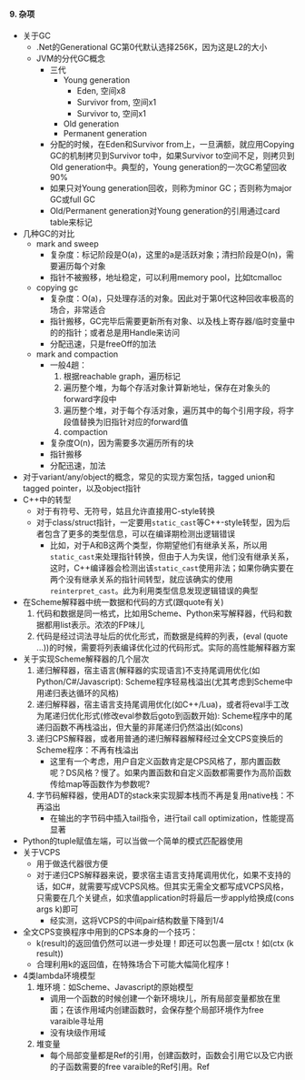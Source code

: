 #### 9. 杂项
+ 关于GC
    + .Net的Generational GC第0代默认选择256K，因为这是L2的大小
    + JVM的分代GC概念
        + 三代
            + Young generation
                + Eden, 空间x8
                + Survivor from, 空间x1
                + Survivor to, 空间x1
            + Old generation
            + Permanent generation
        + 分配的时候，在Eden和Survivor from上，一旦满额，就应用Copying GC的机制拷贝到Survivor to中，如果Survivor to空间不足，则拷贝到Old generation中。典型的，Young generation的一次GC希望回收90%
        + 如果只对Young generation回收，则称为minor GC；否则称为major GC或full GC
        + Old/Permanent generation对Young generation的引用通过card table来标记
+ 几种GC的对比
    + mark and sweep
        + 复杂度：标记阶段是O(a)，这里的a是活跃对象；清扫阶段是O(n)，需要遍历每个对象
        + 指针不被搬移，地址稳定，可以利用memory pool，比如tcmalloc
    + copying gc
        + 复杂度：O(a)，只处理存活的对象。因此对于第0代这种回收率极高的场合，非常适合
        + 指针搬移，GC完毕后需要更新所有对象、以及栈上寄存器/临时变量中的的指针；或者总是用Handle来访问
        + 分配迅速，只是freeOff的加法
    + mark and compaction
        + 一般4趟：
            1. 根据reachable graph，遍历标记
            2. 遍历整个堆，为每个存活对象计算新地址，保存在对象头的forward字段中
            3. 遍历整个堆，对于每个存活对象，遍历其中的每个引用字段，将字段值替换为旧指针对应的forward值
            4. compaction
        + 复杂度O(n)，因为需要多次遍历所有的块
        + 指针搬移
        + 分配迅速，加法
+ 对于variant/any/object的概念，常见的实现方案包括，tagged union和tagged pointer，以及object指针
+ C++中的转型
    + 对于有符号、无符号，姑且允许直接用C-style转换
    + 对于class/struct指针，一定要用`static_cast`等C++-style转型，因为后者包含了更多的类型信息，可以在编译期检测出逻辑错误
        + 比如，对于A和B这两个类型，你期望他们有继承关系，所以用`static_cast`来处理指针转换，但由于人为失误，他们没有继承关系，这时，C++编译器会检测出该`static_cast`使用非法；如果你确实要在两个没有继承关系的指针间转型，就应该确实的使用`reinterpret_cast`。此为利用类型信息发现逻辑错误的典型
+ 在Scheme解释器中统一数据和代码的方式(跟quote有关)
    1. 代码和数据是同一格式，比如用Scheme、Python来写解释器，代码和数据都用list表示。浓浓的FP味儿
    2. 代码是经过词法寻址后的优化形式，而数据是纯粹的列表，(eval (quote ...))的时候，需要将列表编译优化过的代码形式。实际的高性能解释器方案
+ 关于实现Scheme解释器的几个层次
    1. 递归解释器，宿主语言(解释器的实现语言)不支持尾调用优化(如Python/C#/Javascript): Scheme程序轻易栈溢出(尤其考虑到Scheme中用递归表达循环的风格)
    2. 递归解释器，宿主语言支持尾调用优化(如C++/Lua)，或者将eval手工改为尾递归优化形式(修改eval参数后goto到函数开始): Scheme程序中的尾递归函数不再栈溢出，但大量的非尾递归仍然溢出(如cons)
    3. 递归CPS解释器，或者用普通的递归解释器解释经过全文CPS变换后的Scheme程序：不再有栈溢出
        + 这里有一个考虑，用户自定义函数肯定是CPS风格了，那内置函数呢？DS风格？慢了。如果内置函数和自定义函数都需要作为高阶函数传给map等函数作为参数呢?
    4. 字节码解释器，使用ADT的stack来实现脚本栈而不再是复用native栈：不再溢出
        + 在输出的字节码中插入tail指令，进行tail call optimization，性能提高显著
+ Python的tuple赋值左端，可以当做一个简单的模式匹配器使用
+ 关于VCPS
    + 用于做迭代器很方便
    + 对于递归CPS解释器来说，要求宿主语言支持尾调用优化，如果不支持的话，如C#，就需要写成VCPS风格。但其实无需全文都写成VCPS风格，只需要在几个关键点，如求值application时将最后一步apply给换成(cons args k)即可
        + 经实测，这将VCPS的中间pair结构数量下降到1/4
+ 全文CPS变换程序中用到的CPS本身的一个技巧：
    + k(result)的返回值仍然可以进一步处理！即还可以包裹一层ctx！如(ctx (k result))
    + 合理利用k的返回值，在特殊场合下可能大幅简化程序！
+ 4类lambda环境模型
    1. 堆环境：如Scheme、Javascript的原始模型
        + 调用一个函数的时候创建一个新环境块儿，所有局部变量都放在里面；在该作用域内创建函数时，会保存整个局部环境作为free varaible寻址用
        + 没有块级作用域
    2. 堆变量
        + 每个局部变量都是Ref<object>的引用，创建函数时，函数会引用它以及它内嵌的子函数需要的free varaible的Ref<object>引用。Ref<object>通过引入了一个间接层，让局部访问以及free variable访问都能共享的作用到其他作用域，因为只保存了一份数据，所以所有引用总是同步更新
        + 支持块级作用域
        + 相当于lua模型的一个简化
    3. 栈环境+堆环境：如C#的lambda
        + 分析局部变量中会作为free varaible被引用的集合，在进入函数体过后就创建heapEnv对象，对于非free varaible局部变量，总是通过stack[i]来访问，而对于会被内层引用的变量，总是通过heapEnv[i]来访问。创建函数的时候保存heapEnv对象。
        + 该方案比堆环境模型更优化，但同样不支持块级作用域
    4. 栈变量+堆变量：如Lua
        + 局部变量放在栈中；当创建函数时，对于函数及内嵌函数需要引用的free varaible，创建upValue对象，其内包含一个局部变量地址；当退出作用域时，利用close指令，将当前深度的作用域对应的所有的upValue给close掉，即将栈指针指向堆中
        + 支持块级作用域
+ 对于不支持块级作用域闭包的语言，如Scheme、C#
    + Scheme中的循环是递归风格，总是创建新环境，块级作用域的问题不明显
    + 对于C#、Go、Javascript，总是可以通过`(function() {})()`来模拟块级作用域。尤其是在动态语言/类型推导完备的静态语言中特别好用
+ 在一个经过CPS全文变换的程序中，有两类函数
    1. 原始代码中的函数，现在全为CPS风格，即总有一个k参数
    2. 变换引入的k函数。原始码中透明、无法访问
+ 递归的数据结构还是递归算法最自然
    + 比如parser
    + 比如迭代
+ C/C++的实参求值顺序不定！
+ 在一个Copying/Compaction GC系统中，保存裸指针是危险的，除了应该确保指针可达外，还应该总是通过类似Handle的间接层来访问指针
+ 加速解释器一个方法是为常用操作提供专门指令、降低解释开销。如
    + load0, load1, loadnil
    + loadlocal0, loadlocal1, loadfree1, loadfree2
    + tjmp, zerojmp, niljmp, eqjmp, lessjmp
    + inc, dec
+ 字节码解释器中，也可以将callstack隐式的放入evalstack中
+ 关于yield、async/await，可以通过实现first class stackframe来实现
    + 需要提供的支持:
        1. 原语stackframe: 利用函数对象及实参，创建stackframe对象
        2. 原语yield: 将callstack顶上的stackframe弹出
        3. apply时除需要支持native function、script function，还需要支持stackframe对象作为operator
    + 在该机制下，(+ 2 3)等价于((stackframe + 2 3))；对于不包含yield的函数，后者等价于前者，如果包含yield，那么就不同了，可以先(stackframe f 2 3)得到stackframe对象，再多次apply
    + 相对的，coroutine需要first class stack的支持。
+ 关于抽象解释
    + 将值域缩小到特定范围后的解释过程
    + 例子
        + 编译。环境是符号表，值域是代码
        + 静态分析。环境是符号表，值域是类型等规则
        + 类型系统。环境是符号表，值域是类型
        + 正负号的求值系统。环境是符号表，值域是+-0
        + 解释代码求evalstack深度。环境是符号表，值域是深度
        + CPS变换：环境是上下文，值域是变换后的代码
        + 寄存器分配: 环境是寄存器使用上下文，值域是寄存器名
+ 关于dynamic scoping
    + 作用域查找，即确定变量在哪个作用域，叫scoping
    + 作用域查找即变量位置查找，叫addressing
    + 所谓lexical adderssing，是指能够通过源码推断出变量的地址，即编译期寻址。是一种eager binding
    + dynamic scoping，是指在运行时进行变量定位，分两种:
        1. 基于execution context查找。这里的execution context即env chain。比如Javascript的with
        2. 基于calling context查找。即基于调用栈帧查找。比如Common lisp中的dynamic scoping
+ 在支持first class function的语言中编写递归，应该注意避免函数体依赖函数名，特殊用法除外(如memoize)
    + 对于javascript，有named function expression
    + 对于scheme，有named let；其他语言类似
+ Javascript经验
    + 少用for-in
        + 基于prototype的OB/OO用法，for-in会遍历prototype中的类方法，多半不是你想要的结果。必须结合hasOwnProperty
        + 用for-in遍历数组很慢，得到的索引i甚至可能是字符串！
    + 对于值类型Number/Bool，尽量不要扩展prototype，因为2.method可能会被处理成new Number(2).method，而2 === new Number(2)是false的，所以会有坑...
    + 在JS这种语言中，应该逆向遍历
        + a.length如果作为结束条件，那么每次迭代都要进行属性访问，哪怕是inline caching，都会更慢
        + 如果遍历的是IE中的NodeList，那么a.length是COM对象的属性访问，超慢...
    + Douglas Crockford的JS编码建议
        1. 只用===和!==，而不是==和!=
        2. 不用with。它会破坏lexical addressing，在v8中测试，会比普通的属性访问慢几百倍
        3. 小心eval，它有性能问题和安全问题
        4. 总是使用function expression而不是function declaration，因为后者会自动提升，可能成为坑
        5. 永远不要出现new String(), new Number(), new Boolean(), new Object(), new Array()
    + 总是使用'use strict'
+ npm install -g pkgname可以安装包到全局；再通过npm link pkgname加到本地供require

#### 9. Javascript高级程序设计，读书笔记
+ ECMAScript的诞生是因为浏览器厂商的竞争，多个Javascript的行为不一致导致上层开发困难，才标准化
+ ECMA-262定义的ECMAScript与Web没有依赖关系，它只定义了语言的基础，不包括IO。常见的平台包括：
    + Web。DOM+BOM
        + DOM的标准化也是因为IE和Netscape关于DHTML的竞争
            + DOM1: XML和HTML
            + DOM2: 鼠标和UI事件、范围、遍历、CSS、视图
            + DOM3: DOM文档的加载和保存；DOM验证
        + 还有几种对应DSL的DOM标准
            + SVG
            + MathML
            + SMIL
        + BOM本身没有标准，只能针对浏览器适配。HTML5解决了这一问题，包括操作浏览器窗口和cookies等功能
    + Node
    + Adobe flash
+ `<script>`标签最好放到body最后，这样，加载script之前可以先显示其他元素，而不至于空白
+ 外部`<script>`的优点:
    + 可维护。比如版本控制
    + 浏览器可缓存，避免重复下载
    + 不需要内部`<script>`的一些注释hack等(比如<到底应该被当做小于还是tag的一部分)
+ JS编码风格
    + 用''来表示字符串。这样，JS代码片段可以被插入html属性的""中
    + 总是用`;`而非换行来分割语句，为了JS源码可压缩(移除空格和换行)。也算是对运行时JS parser性能有所帮助
+ DOM、BOM中的对象都是宿主对象，其行为不受ECMA-262约束。比如IE中的DOM对象就是COM
+ ECMAScript的Number是IEEE754规定的双精度浮点，但bitwise op是作用在32bit整形上的，JS解释器自动转型
+ JS和Java一样通过>>>和<<<来处理逻辑移位
+ 引用未定义变量会抛错，但if/短路逻辑中的未定变量引用，只要没执行就不抛错
+ 没有goto label，但是有break label、continue label
+ 关于属性枚举
    + obj.hasOwnProperty(), Object.keys(), Object.getOwnPropertyNames()，访问的都是instance proprety
    + for-in, in访问的是instance + prototype的property
+ JS的switch相当于if/elseif，因此case中可以出现任何类型和表达式(甚至是运行时表达式)
    + switch的case匹配用的是===
    + switch(true)，然后每个case都是test，是典型用法，用来代替if/elseif列表
+ 总是可以用arguments来访问实参；如果形参太多，那么多余的形参是undefined
+ 没有返回的函数，实际返回undefined
+ String是基本类型，不是Object的派生，因此不能添加属性
+ typeof和instanceof
    + typeof依据type tag，可以识别基本类型和object；虽然function实际上是一种callable的object，但为了方便使用，会返回'function'
    + instanceof依据prototype chain，而对象隐藏的prototype，是在new时绑定的。因此instanceof多用于OO
+ ECMAScript的全局环境，在Web上可以通过window来访问，在Node中通过global访问
+ 注意字典literal也是在new Object，因此它的prototype就是Object.prototype
+ object的属性名总是string
+ 在API设计中，可以用字典来整合optinal参数
+ a.length = n；可以直接扩展/收缩数组
+ 如果存在多个window/global对象的话，instanceof用来判断Array/String/Date就不靠谱了，所以应该用内置函数Array.isArray, Date.isDate等
+ Array.prototype.sort默认是基于对象的toString比较，因此一般都应该传入特殊的比较器
+ JS中没有块级作用域，var声明都会自动提升，效果等同于C语言中只能在函数开始声明所有变量
+ 写递归时，通过arguments.callee来递归比直接引用函数名或者function expression名字要慢很多
+ this是lexical addressing的，它和arguments一样，是隐含参数。如果调用方不是dot expression的话，函数体中的this就被初始化为window(严格模式中是undefined)
+ 严格模式下不能访问arguments.caller是出于安全考虑，避免访问调用方的源码字符串
+ eval访问的是全局环境(window/global)
+ Object.defineProperty访问属性，可以定义writable，getter/setter等
+ Object.preventExtensions禁止添加属性；Object.seal，进一步，禁止修改property的属性；Object.freeze，再进一步，不允许写属性值
+ 构造函数也只是普通函数，如果不用new而是直接调用，结果是将属性绑定在了window/global对象上
+ 对象内部持有的是new时刻的prototype，因此修改旧的prototype对象，对象行为改变；而修改构造函数的prototype属性，早创建的对象不受影响
+ 闭包实现的OO有属性的受限访问这个好处
+ JS中的常见对象模型
    + OB：设置构造函数的prototype，然后new
    + OO: 将派生类的构造函数的prototype设置为基类的对象，或者从基类构造函数的prototype中Object.create出来；派生类的构造函数要base.call(...)来初始化基类属性；最后new
    + Object.create，访问链，有点像运行时的with
+ JS的声明提升和Scheme中的不一样，前者相当于语句直接出现在了函数开头，而后者是被define被拆成了开头的define以及后面的set!；从正确性上来说，后者更容易理解，没坑
+ JS不支持块级作用域；但似乎全局环境下的块却是有局部作用域的...
+ JS中obj.method返回的不是bound function，需要手工bind
+ module模式很常见，避免了全局名污染
+ 引用没有声明的全局变量会抛错，但是window.name却只是返回undefined
+ 如果允许注册回调，不应该用callback != null来判断，而应该typeof callback == 'function'；即，总是用typeof/instanceof来确认变量是你要的；更进一步说，想要什么，要说明的足够清楚，不要含糊！
+ Array的slice、concat都可以用于clone
+ 对于行为类似的Array但设计不是Array的对象，可以尝试用Array.property.method.call(obj, ...)来访问；比如arguments、NodeList
+ bind支持currying，即除了绑定this外，还可以绑定其他实参
+ 一个技巧：resize会连续触发大量事件，但我们只应该执行动作一次，因此，通过clearTimeout和setTimeout来确保动作只执行一次，在最后一次事件被触发后执行
+ chrome里有profile工具
+ chrome里的window.performance.now提供高精度计时
+ JS源码压缩的一个方法：通过parser将所有变量名替换成短串，根据出现频率来分配串长度，最高频的名字被替换成单字母a,b,c,d等...
+ 用eval可以parse JSON，更严格的应该用JSON.parse
    + 可以用toJSON定义序列化到JSON的方法

#### 10. Haskell趣学指南
+ 1. 简介
    + 纯函数式编程语言 (purely functional programming language)
    + 惰性(lazy)
    + 静态类型(statically typed)
+ 2. 从零开始
    + 内置函数: pred, succ, max, min, +, -, `*`, div, mod
    + 函数声明和变量声明，都是=，区别只是有无参数
    + if e1 then e2 else e3
    + list
        + []为空表，相当于scheme的empty
        + :为插入，相当于scheme的const；而car、cdr则用pattern matching完成
        + `++`连接两个串
        + list `!!` i引用第i个元素
        + [x,y,z]是x:y:z[]的语法糖。这个完全能通过自定义类型(data)来办到！
        + 内置函数: head, tail, last, init, length, null, reverse, take, maximum, sum, elem, sum, product
        + 内置函数: take, drop, takewhile, dropwhile, repeat, replicate, cycle
    + 区间(range)
        + 要求[a]中的a是typeclass Enum的instance
        + [first..last]
        + [first,next..last]，通过first、next可以构造步进
        + [first..]无限列表，利用lazy evaluation的特点
    + list comprehension
        + [x|x<-[1..10]] 单一变量
        + [x|x<-[1..10], x>10] 添加条件(predicate)，也叫过滤(filtering)
        + [x|x<-[1..10],y<-[1..10]] 多变量
        + [[x2|x2<-[0..x]]|x<-[1..10]] 嵌套。非特殊语法
        + [y|x<-[1..10],let y=x*x] 用let引入中间变量，此处非let表达式，其隐含的in是后面及开头
    + tuple
        + list要求所有元素同类型，可变长；tuple允许不同类型，但数量固定
        + (x,y...)
        + 内置函数: fst, snd。再多元素的话，用pattern matching提取
        + 内置函数: zip, zipWith
+ 3. Types and Typeclasses
    + 在ghci中，用:t看类型，用:i看信息，用:k看类型的kind
    + 常见类型: Int, Integer(允许无限精度), Float, Double, Bool, Char
    + Type varaible: 比如 Maybe a, [a]
    + 注意，typeclass只是静态类型的约束，不是实体类，不能用作函数参数、返回值类型
    + 内置typeclass
        + Eq: ==, /=
        + Ord: < <= > >=。另外compare操作Ord返回GT,LT,EQ。Ord是Eq的派生类
        + Show: 允许通过show转换为字符串
        + Read: 从字符串反序列化。使用read时可能需要用::进行类型声明
        + Enum: 可用于[first..last]，每个元素都有successer和predcesor
        + Bounded: 有上下界。可以通过`minBound :: Int`和`maxBound ::Int`来访问
        + Num: 数字特征。一般要求Show和Eq。包含实数和整数
        + Integral: 整数，包含Int、Integer
            + fromIntegral可以将Integral转换为目标类型a
        + Floating: 包含Float, Double
+ 4. 函数的语法
    + pattern matching
        + 语法
            + True/False/1/2/3/"+"等字面值
            + (a,b....)元组
            + (x:rest)列表
            + (constructor a b c d)匹配data的构造器
        + 利用all@(...)的特殊语法来访问匹配整体
        + 对于函数匹配，如果内部用了guard但没有找到对应项，会尝试匹配下个模式
        + case exp of pattern1->... pattern2->...，也是模式匹配
    + guard
        + 语法
            + funcname args | boolexp1 = body1 | boolexp2 = body2 ...
        + 一般最后一个谓词用otherwise，它永真
        + 如果条件未能捕获，则进行下个模式匹配
        + 对比pattern matching和guard，前者用于匹配字面值(常用作递归边界)、拆结构，后者用于匹配区间
    + 用字母定义、调用前缀函数，通过`id`来定义和调用中缀形式
    + 用特殊字符定义、调用中缀形式，通过`infixr 7 +`的形式来指定结合律和优先级；通过`(+)`来中缀访问
    + 关键字where
        + 放在函数尾部，能作用到所有的guard，但只能影响所在的pattern matching
        + 可以从上到下定义多个局部变量/函数(就像scheme的let*)，还可以为变量/函数加类型声明，就像顶层声明一样
    + 关键字let in
        + 是表达式
        + let的出现场合
            + let in表达式
            + list comprehension引入单一值(而非集合)
            + 在ghci中定义顶层变量/函数必须用let
            + do语句中
    + case exp of patterns...
        + 同函数的pattern matching，但是是表达式，可以用在各个场合
+ 5. 递归
    + 例子: 实现maximum, replicate, take, reverse, repeat, zip, elem, quicksort
+ 6. 高阶函数
    + 所有的函数都是curried function
    + 两个primary expressoin之间的空格其实是调用! 即lambda application，且拥有最高优先级
    + 参数不够的情况下，返回partial application
    + 中缀函数可以根据提供的左值/右值生成对应的partial application。用括号括起来的话，按前缀语法来算
        + `-`号要小心，因为`-n`会被当做相反数而非partial application，所以改用`subtract n`
    + flip，交换参数顺序
    + map, filter。尽管都能直接用list compreshension代替
    + foldl, foldr, foldl1, foldr1。后面两个表示初始值直接用第0项
        + scanl, scanr, scanl1, scanr1，类似fold，但是会返回累计的所有元素构成列表。有点像scheme中的stream
    + lambda。语法是\。一般加括号：`(\x y->x+y)`
    + 符号$，优先级最低，右结合，用来简化代码写法，减少括号
    + 符号.，function composition，优先级低，右结合，用来生成新函数
        + point free style(pointless style): 将函数定义改写成无参数的变量赋值，通过连续的.生成partial application
+ 7. 模块
    + 装载
        + import Data.List: 在当前环境中直接可见
        + import Data.List(f1, f2...): 只有f1, f2...可见
        + import Data.List hiding(f1, f2...): 除f1,f2...之外可见
        + import qualified Data.List: 必须通过Data.List.f1来访问
        + import qualified Data.List as List: 通过别名List.f1来访问
    + Data.List
        + intersperse v l2: 将v插入l2的每两个元素之间
        + intercalate l1 l2: 将l1整体插入l2的每两个元素之间
        + transpose: 将list的list转置
        + foldl', foldl1': strict版本(非惰性版本)
        + concat: 连接一组list
        + concatMap: 先map再连接
        + and: list中全为true则true。类似的函数all，接收predicate
        + or: list中有true则true。类似的函数any，接收predicate
        + iterate: 将函数反复作用于上次的结果，产生无穷序列。如`iterate (*2) 1`将生成[1,2,4,8,...]  
        + splitAt, takeWhile, dropWhile. 
        + span，在predicate为false的时候断开链，返回两个链；break，为true的时候断开
        + sort
        + group, groupBy
        + inits, tails. isIndexOf, isInfixOf，搜索一个list看是否包含子list
        + isSuffixOf, isPrefixOf
        + elem, notElem，都返回Bool
        + patition，返回两个list，第1个都符合条件，第2个都不符合
        + find，返回第一个满足条件的结果。返回Maybe
        + elemIndex, elemIndices, findIndex, findIndices
        + lines, unlines, words, unwords: 处理String非常方便
        + nub, nubBy去掉重复元素
        + delete v list: 去掉v的首次出现
        + `\\`集合差集
        + union, intersection, insert：操作集合(有序list)
        + sortBy, insertBy, maximumBy, minimumBy
    + Data.Char
        + isControl, isSpace, isLower, isUpper, isAlpha, isAlphaNum, isPrint, isDigit等
        + genericCategory，接收char，返回枚举，表示Space/Control等类型
        + toLower, toUpper, toTitle
        + ord, chr
    + Data.Map
        + empty
        + fromList, insert, insertWith, null, size, singleton, lookup, member, map, fitler, keys, elems
    + Data.Set
        + fromList, difference, union, null, size, member, empty, singleton, insert, delete
        + isSubsetOf, isProperSubsetOf
    + 建立自己的模块
        + module Name (f1, f2, ...) where
        + module Dir.Name (f1, f2, ...) where：允许层级
        + module Name (Type1(C1, C2), Type2(..), f1, f2, ...) where: 导出类型, 其中Type1(C1, C2)表示为Type1导出C1,C2两个构造子；而Type2(..)表示导出Type2的所有构造子
            + 只导出创建对象的静态函数，而不导出构造子，也是一种风格，只是用户将无法进行模式匹配
+ 8. 构造自己的Types和TypeClasses
    + data Type = Constructor1 ArgT1 ArgT2 | Constructor2 deriving(Eq, Show, Read)
        + 这里的Type只能用于类型的场合
        + Constructor可以用于表达式场合，用于创建Type类型的对象；也可以用于pattern matching的场合
        + 其kind是具体类: *
    + 由于Haskell完备的类型系统，应该和C++一样，不需要携带运行时类型信息，Bool/Int/Float/String等的对象都是纯数据；而Type类型的对象，就是Constructor ID(或者atom) + fields，需要携带Constructor ID用于模式匹配；即类型静态，但constructor动态，对象需要携带用于运行时识别
    + True/False/1/2/3/3.14/1.414/"abcds"/'a'等都相当于是Constructor
    + Just和Nothing是Maybe的constructor
    + data Type a = Constructor1 a Type1 ...: 即data的类型可以参数化
        + 典型的例子是Maybe/Either/[]
        + 其kind是: *->*，即输入一个具体类型返回一个具体类型
    + 可以在data声明前为某个中缀constructor定义`infixr 3 constructor1`
    + 为避免大量的pattern matching来访问字段，提供record syntax
        + data Type = { field1::FieldType1, field2::FieldTyp2...}
        + 然后对于Type类型的对象，可以直接用函数field1、field2访问字段
    + type A = B，即type关键字用于声明别名，比如String就是[Char]的别名
    + 用class TypeClass type where ops来定义新的type class
        + 它只是一种类型约束，描述了generic types应该具有的方法，实际用作函数参数和返回的都是具体类型
        + 函数主要声明函数名和类型签名(type signature)
        + 可以用交叉定义，如`x == y = not (x /= y)`来减少类型实例实际应该实现的方法
            + instance类型必须定义的最小方法集合，叫minimal complete definition
    + 对于内置type class，可以直接deriving来实现
    + 对于其他type class，用instance TypeClass Int where ops来实例化，Int类型的哪一组函数实现了该type class
    + 注意区别，[]是一个variadic type, 而Num是一个typeclass；[a]是一个具体类型(kind为`*`)，而Num a只是一个类型约束声明
    + 可以用cons/car/cdr定义出自己的list，而使用起来(包括模式匹配)却几乎像[]一样方便!
    + 考虑实现一个针对任意内置类型的toBool函数，输入False/0/[]/Nothing返回False，其余返回True:
        + Haskell是静态强类型的，完全没有类型泄露，因此，必须想办法把Bool/Int/String/[]等具体类型携带到toBool的参数
        + 有两个办法:
            1. 声明typeclass ToBool，每个具体类型去实例化它，实现ToBool的接口toBool
                + 该方案其实是实现了重载的多个版本的toBool，针对每个类型，都有一个专门的函数toBool
            2. 声明data ToBool，利用Constructor(或者说运行时type tag)来区别各个类型，然后以ToBool作为toBool的参数，通过Constuctor进行匹配...
                + 该方法的缺点是，必须`toBool (FromInt 3)`；而如果要透明的`toBool 3`，其实又需要typeclass了(输入typeclass, 输出带constructor的data type)...总之，这是个思路
    + 一个案例Functor typeclass，它实例化的不是具体类，仍然是参数类，kind是`*->*`
        + Functor可以作用域[]/Maybe/Either等
    + 对比C++
        + struct Vector {float x; float y; float z;}   
            1. data Vector = Vector Float Float Float
            2. data Vector = Vector { x::Float, y::Float, z::Float}
        + enum Weekday { Monday, Tuesday};
            1. data Weeday = Monday | Tuesday
        + tagged union: struct Variant { int type; union{ int i; float f; char *str; };};
            1. data Variant = FromInt Int | FromFloat Float | FromStr String
            + 注意这里用FromInt等constructor ID来代替type tag
        + polymorphism: struct IShape{}; class Rect: public IShape{}; class Circle: public IShape{};
            1. data Shape = Rect Float Float Float Float | Circle Float Float Float
            + 这里同样利用Rect/Circle等constructor ID来代替运行时类型信息
    + 编译期多态用typeclass(重载，等同于C++的模板); 运行时多态用data，用constructor作为类型信息，用pattern matching进行类型分派；如果实在需要可扩展的多态，那么，用Associative array等做类型映射吧
9. IO
    + main函数的类型是 IO ()，表示返回空tuple的IO action；getLine是IO String，即返回String的IO action
    + 从main函数出发的IO action构成了一棵树(do关键字可以携带子树, AST)，解释器只会求值树上的语句。换言之，只有从IO action可达的语句才会被force求值，而其他语句则被lazy放过
    + do关键字可以将多个IO action打包成一个IO action。这里的子IO action可以包括
        + getLine, putStr, putStrLn等内置函数
        + 类型为IO()或者IO a的自定义函数，如main
        + 在do语句中，要从IO action中取值，用`name <- ioaction`
        + 在do语句中，用声明中间变量，用`let name = expression`
    + 要从形如IO a的IO action中取得值a，需要name <- ioaction
        + 如果手误写成 name = ioaction，其实这是又声明了一个类型为IO a的变量
    + return关键字，以表达式构造一个IO action，供外层函数<-，或者作为程序返回值
        + 它只是一个普通的类型为IO a的表达式，不带跳转语义(不是控制流)，所以应该作为tail call。出现在do中段的return看起来会很奇怪，因为实际上不会跳转...
    + do将源码级的多个IO action打包，而sequence将运行时的一组IO action打包，即输入[IO a]返回IO a
    + mapM f = sequence . map f
        + mapM是先map再sequence打包IO actiion的惯用法
        + forM和mapM一样，只是参数顺序不同，第1个参数是列表，第2个是将元素映射为IO a的函数
    + 其他几个函数
        + when函数。出自Control.Monad
        + forever，出自Control.Monad。循环执行一个IO action
    + Lazy IO
        + getContens，从标准输入中返回所有内容，但是是惰性的，所以可以利用输入缓冲。结合lines、words等函数威力强大
        + interact，接收一个函数，传入所有的标准输入字符串，返回IO a。常用
        + openFile -> hGetContents -> putStrLn -> hClose
            + IO相关的函数都有对应的hXXX版本, 如hGetLine, hGetChar, hPutChar, hPutStr
        + withFile，类似interact，不过可以指定文件，它隐藏了文件的打开关闭，直接传给回调文本内容
        + readFile, writeFile, appendFile, 直接传入路径，返回或写入字符串(当然要用<-提取返回值)
        + hSetBuffering, hFlush
        + openTempFile, removeFile, renameFile
    + 命令行参数
        + System.Envrionment
        + getArgs, getProgName
    + 伪随机数
        + typeclass RandomGen是随机数发生器, 而typeclass Random可以是各种Num类型
        + 可以用mkStdGen创建一个类型是StdGen、满足RandomGen的发生器
        + random，输入一个RandomGen(比如StdGen类型)，返回Random约束类型，如果分别用::Int, ::Bool, ::Float，可以分别返回不同类型的随机值
            + random同时还返回一个新的RandomGen，因此，RandomGen其实是函数式结构
        + randoms，根据一个RandomGen生成无限随机序列
        + randomR，可以指定一个tuple作为上下界，结果将在这个范围内随机
        + randomRs, 生成指定范围的无限随机序列
        + getStdGen，返回一个全局变量的StdGen，每次启动程序的时候都会不同
        + newStdGen，创建一个新的StdGen，同时还会更新全局StdGen，影响getStdGen的返回值
   + Bytestrings 
        + 在IO的时候，输入输出String这个惰性list，性能太差，因为相当于每个字节都有一个thunk，作为选择，可以改用Data.Bytestrings或者Data.Bytestrings.Lazy，前者是完全非惰性的，完整的加载进内存，后者是以64K为thunk单位的部分惰性数据结构
        + Data.Bytestrings以及Data.Bytestrings.Lazy中有IO相关的全套函数
            + 比如readFile, writeFile等
        + 当IO规模很大的时候，逐字节的lazy不划算，考虑用Bytestrings，可能有显著的性能上的提升
        + pack, unpack, 在Bytestring和Word8的[]间转换
        + fromChunks, toChunks，在惰性和strict版本间转换Bytestring
        + Bytestring有Data.List相似函数，比如head, tail, init, null等
    + Exception
        + 在pure functinal部分，建议用Maybe、Either来进行异常处理
        + doesFileExist可以判断文件存在
        + 在IO部分，用catch来处理异常
            + 可以用isFullError, isEOFError等谓词来进行异常过滤
            + 可以用ioeGetFileName从异常中抓取文件信息
            + 用userError、ioError来重新抛出异常
10. 函数式地思考来解决问题
    + 逆波兰求值器，能求值"2 3 * 4 -"
11. 函数式地思考来解决问题
    + Algebraic data types和typeclass，分别可以提供runtime polymorphism和compile time polymorphism
    + 所谓Functor
        + map/filter/fold可以用在[a]上，极有威力，能不能将这组操作延伸到任意类型呢？即将map/filter/fold作用到`F a`类型上? Functor、Applicative Functor、Monoid(针对mappend操作)、Foldable，就是干这些事的
        + Functor，就是指可以被应用map操作的类型，即，凡是能被map over的类型，就可以通过实例化(instance)Functor这个typeclass，来实现对fmap的支持
            + 在C++里，要实现fmap函数对不同类型进行不同操作，其实就是template specialization；在Haskell里，一个函数只能声明成针对约束类型(即参数类型是某typeclass的实例)的操作，如果要进行特化，那么，需要声明一个新的typeclass，将操作声明为typeclass的method，最后，不同类型分别去instance这个typeclass以实现函数的overload(或者说，类型的polymorphism)
        + Haskell中，用`f <$> obj`来表示将类型为`a->b`的函数f应用到类型为`F a`的对象obj上，返回值的类型为`F b`
        + 应用在函数上，等价于function composition
        + Functor laws
            1. 对一个Functor做fmap id，结果应该等于原Functor
            2. `fmap (f1 . f2) functor`，结果应该等于`fmap f1 $fmap f2 functor`
            + 一个简单的Functor laws的反例: Functor类型是`F Int a`，其中Int用来记录fmap被应用的次数，这样，该Functor有了状态，并会随fmap改变，所以破坏了Functor laws
    + 所谓Applicative
        + Applicative的目的是，在Functor支持的单参函数的map基础上，支持多参函数对任意类型的应用，比如，将`a->b->c`应用到`F a`和`F b`上返回`F c`。方法是，利用Haskell默认的curring特性，实现`F a->b`应用到`F a`返回`F b`
        + Applicative的操作符是<*>，常见用法是`(+) <$> Just 2 <*> Just 3`
        + 利用Applicative，对Maybe/List Functor等应用多参函数，相当于归并多路数据；如果对一组function Functor应用多参函数，会返回新函数，新函数现将参数分流到多路function Functor上，最后再利用多参函数汇总
        + 对List Applicative应用多参函数，很容易实现list comprehension的效果
            + 注意list comprehension的枚举list个数是编译期的，利用递归，我们可以做到运行时的枚举个数。比如permutation、combination、queens算法，既可以使用两项的list comprehension，也可以使用两参数的applicative style
            + 借助ZipList这个newtype，可以在applicative style中进行zipWith操作而非list comprehension
        + 在不拆包的情况下对容器类型表达式进行<$><*>的编码风格，叫做Applicative style
        + `liftA2 f a b`等价于`f <$> a <*> b`
    + 利用Functor、Applicative，很容易对任意类型应用操作，而不需借助模式匹配拆包
        + 换句话说，对Functor、Applicative应用单参、多参函数，输入、输出在原容器类型空间(即输入输出都在`F a`中的F中)。有没有看到Church numeral时的似曾相识感觉?
        + 用在Maybe/IO上特别方便！
    + data vs type vs newtype
        + data可以创建任意类型(用C++的观点来看，其实就是tagged union，其中constructor就是tag，而后缀的字段部分，是union)
        + type仅仅是为一个已有类型提供别名，文本级别的，对type system完全透明，即不会在类型系统中引入新类型(用C++的观点来看，就是typedef)
        + newtype，引入编译期类型，该类型仅存在于类型系统中，运行时完全透明，等价于原类型。目的是，让同一类型能够重载一个typeclass多次，分别提供不同实现；即完全是为了重载引入的机制
    + 所谓Monoid
        + Monoid是指针对某项操作满足结合律并且有一个0元的类型
        + 支持mempty和mappend两个操作，任意类型如果支持两个值的叠加，都可以instance Monoid的实例
        + 借助Monoid，可以通过foldMap实现fold
        + 常见的实例包括[a]、Sum a、Product a、Any(描述两个Bool结合的方式)、All、Ordering(a==EQ则返回b，否则返回a，用于字典序比较等)等
12. 来看看几种Monad
    + 所谓Monad
        + Monad本意是为了给表达式中的值附加隐藏属性(计算上下文，ctx)，从而给计算提供额外可能；而不同的计算方式，通过类型来区别，每种类型通过instance一个Monad的实例，从而实现不同的计算方式
        + 在一个Monad computation序列中(通过>>=和>>连接，或者作为do notation中的语句)，拥有额外运行属性的值，叫做monadic value；特定序列中，monadic value的类型是固定的，在这个上下文中的其他类型都是非Monad类型(尽管在另一个计算中该类型可能作为monadic type)，不会有隐藏属性
        + 在特定序列中，针对非monadic value类型的操作，用空格、`$`、`.`来连接operator和operand；而针对monadic value的操作，要用<$><*>连接；对monadic value的操作，需要在该Monad类型的instance中定义隐藏属性的结合方式
        + 可以用return来将非monadic value转为monadic value，用<-来将monadic value转换为非monadic value
        + 一个`>>=`、`>>`序列的返回类型就是Monad类型；而do notation经过CPS变换后，也就是一个>>=序列，因此，一个do表达式本身也就是一个Monad类型的值
        + 相比普通的表达式计算，Monad提供了两种额外的能力
            1. Flow control的能力；因为`>>=`运算符其实是将前一个计算的结果应用到后续计算的continuation上，所以，通过不同类型的Monad实例，就可以提供不同的continuation的操纵方式
                + 比如，Maybe monad和Either monad(Error monad)，可以根据ctx的状态(即Monad类型的constructor)，判断是否还需要继续后续计算，它允许直接抛弃continuation从而结束后续计算；这实现了异常的控制流
                + 比如，List monad，可以将先前计算的所有结果，依次应用到后续计算上，从而提供non-deterministic的能力
                    + 还可以有其他变化，例如，简单的给每个可能值附加概率属性，只将概率大于0的值传给后续计算...
            2. 访问隐藏属性的能力
                + Maybe/Either/List monad的kind都是`*->*`，所以其隐藏属性是无状态的，而如果一个Monad的类型是`*->*->*`的话，那么其隐藏属性还可以持有状态，该状态可以被访问，包括读、写、读写访问
                    + 严格的说，Maybe/Either/List类型也是有状态的，只不过状态有限，只包括其constructor的枚举值；比如Maybe monad就是通过其constructor的枚举值来决定是否应该继续计算
                + 隐藏属性的只写能力(Writer monad)
                    + 该Monad类型至少应该是`F s a`，其中s是状态类型。于是`>>=`的类型就是`F s a -> (a -> F s b) -> F s b`。由于是只写，后续计算的continuation无需读隐藏属性，只需要输出隐藏属性，因此，在Writer monad的`>>=`实现中，只需要决定前导计算结果中的状态s1和continuation的输出中的s2，怎样结合到最终的monadic value中，默认的结合方式是mappend。
                    + 可以用于log等输出，比如记日志、记录函数调用次数等
                + 隐藏属性的只读能力(Reader monad)
                    + 该Monad类型至少应该是`F s a`，其中s是状态类型。由于`>=`的实现中，只能将值类型a传给continuation，没能显示的将状态一并传递，因此，要让continuation中的计算能够访问状态，只能是让continuation返回一个新函数，由该函数来接收隐藏状态作为参数，而该函数体中包含了后续计算的逻辑；由于隐藏状态不会更新，所以该函数的输出可以只是值类型b。因此，continuation的类型声明应该是`a -> s -> b`，而continuation的类型又在`>>=`中声明为`a -> F s b`，因此可以判断Reader monad的类型`F s a`应该是`s -> a`，即Reader monad应该是一个函数，它接收状态s并返回值a
                    + Reader monad其实只是隐藏了只读的状态，在计算能力上和为函数显示声明一个状态参数没区别，所以一般可以直接多声明一个状态参数来替代Reader monad的使用
                + 隐藏属性的读写访问能力(State monad)
                    + 在pure functional的环境中，更新一个状态，是通过输入旧状态并返回新状态来做的，即updateState操作的典型类型是`s -> (s, a)`
                    + 在ReaderWriter monad中，`>>=`的continuation需要访问状态，基于和Reader monad同样的理由，该continuation接收值类型a后应该返回一个函数，这个新的函数应该接收状态s并进行读写访问，由于状态可能更新，所以该新函数应该返回输出值和新的状态，于是，continuation的类型应该是`a -> s -> (s, b)`，由`>>=`的类型声明可以推断，ReaderWriter monad的类型`F s a`应该是`s -> (s, a)`，即他是一个函数，接收旧状态，输出值和新状态
                    + 在纯函数环境中，最繁琐的就是用immutable的数据结构来表达mutable的逻辑，因为这将涉及显示的状态更新和传递，而ReaderWriter monad通过将可更新状态类型隐藏起来，将状态的更新和传递动作放到`>>=`中，从而极大的简化了状态操作代码，提高了代码的可读、可维护性
                        + 这个动作用王垠`wired`、`wireless`的比喻来说，就是，纯函数中状态的更新、传递代码，被作为导线从地上埋到了地下(隐藏到了`>>=`中，也就是do notation的行与行之间)
                    + ReaderWriter monad可以被用来实现作用域，如this、global等，及其强大
                        + 用来隐藏随机数发生器
                        + IO monad可能也可以被实现为State monad
    + 在Monad的计算序列中(>>=和do notation)，如果pattern matching失败，会调用Monad instance的fail
    + guard的类型是`(Monad m) => Bool->m`，在为True时返回空tuple的Monad(即`F ()`)，为False时返回fail；一般它被用于控制continuation
        + 当guard的predicate为False时，在Maybe/Either/Lis monad中，都会返回对应的中断控制流的monadic value
    + do notation的展开过程(CPS变换)
        + 将let的赋值号左边的ID和do剩余的语句组成一个函数(类型是`a->F b`，即>>=中的continuation)，以let赋值号右边的实参调用它。使用空格而非>>=调用，因此该行CPS不受>>=调度
        + 将<-左边的ID和do剩余的语句转换成一个continuation函数，以<-右边的表达式调用它，用>>=来调用。这里会应用monadic type定义的continuation控制，以及隐藏属性的更新、传递
        + 将`expression`的行(常见的是guard和tell等输出函数)，转换为`expression >>= (\_ -> ...)`。即，尽管continuation不会关心传递的值内容，但传与不传，还是重要的，这决定了continuation是否会被驱动，在Maybe/Either/List等Monad中比较明显。
    + Monad laws(单子律)
        + left identity: `(return x) >>= f`应该等价于`f x`。用monadic function来说，即`return <=< f`等价于f
        + right identity: `m >> return`(这里的m是monadic value)应该等价于`m`。用monadic function来说，即`f <=< return`等价于f
        + associativity: `(m >>= f) >>= g`应该等价于`m >>= (\x-> f x >>= g)`
            + 这意味着>>=满足结合律，所以直接使用>>=构造的左结合序列，和使用do notation的右结合序列，是等价的
    + monadic function composition: `<=<`
        + f <=< g = (\x -> f x >>= g)
    + Monad中的flow control、隐藏属性结合点，在`>>=`，或者说在do notation的行与行之间；因此do notation的行也就是属性访问、控制流的最小单元
13. 再来看看更多Monad
    + Monad利用>>=和do notation来减轻我们对context的关注，而将精力放在value本身
    + 利用difference list来确保FP风格的linked list总是从后往前append(因为append每次会拷贝整个a链，因此在连续的append中将a链长度控制k而不是n，避免了算法空间复杂度退化到n^2)
        + 经测试，在Haskell中效果显著，而在Racket中效果不明显，为嘛？
    + 一些实用的monadic function
        + liftM: 相当于fmap，但不依赖于Functor的定义
        + lifetM2: 相当于liftA2，但不依赖于Applicative的定义
        + join: 用来减少context层次，减少层次的同时令外层的context和内层结合。用于List就是concat，用于Maybe/Either/Writer/State的时候...
        + mapM, forM:
        + filterM:
            + 一个典型用法, `filterM (\x->[True,False]) [1..3]`，就可以生成集合的所有子集啦
        + foldM:
    + 利用Maybe/Either monad进行错误处理. 书中的例子:
        + 走钢丝
        + Reverse polish notation中的错误处理，包括read失败、pattern matching失败等
14. Zipper数据结构
    + 在纯FP中，对一个数据结构的任何一点的修改，都会生成一个新的结构(比如binary tree的insert会生成O(log n)个新节点)，而根据special locality原理，接下来的修改很可能还在上次修改点的附近，于是有了Zipper手法在FP语言中的应用
    + Zipper是一个pair，保存了结构的当前子结构，以及遍历信息(用于重建)；利用子结构和遍历信息，你可以继续任意方式的遍历、修改以及重建，这种手法降低了摊还的深访问、修改&重建开销
    + 考虑binary tree的zipper
        + 不使用Zipper，k次读开销是O(k * log n)；k次写的时间开销是O(k * log n)，空间开销是O(k * log n)
        + 使用Zipper，k次相邻位置读的开销是O(log n + k - 1); k次相邻位置写的时间开销是O(log n + k - 1)，空间开销是O(log n + k - 1)
    + 书中的例子(注意这里的错误处理又用了Maybe monad)
        + binary tree
        + list 
            + 文本编辑器，一个line list，可以定位到某行，删除、添加、修改当前行。如果用IP中的array+index来访问，显然，增删就没有那么高效了
        + file system tree

#### 15. 杂项
+ Haskell
    + SPJ的说法：在OO中，设计是画UML图；在Haskell中，设计是写类型签名
    + 在类型声明中，(->)是一个type constructor，具体来说是函数构造子，它有两个参数，实参类型+返回值类型(返回值可能是另一个函数，即另一个(->)构造子)
    + (,)、(,,)都是tuple的构造子，是函数
    + list comprehension，只不过是List monad的语法糖，等价于do notation + guard(用作filtering)
    + 记住，Monad不过是一个typeclass，monadic value的类型本质上还是Maybe/Either/List/Writer/Reader/State/RWS等
    + RWS monad
        + 显然，其中的R意义不大，而WS可以用(W,S)来替代，因此RWS可以用State monad替换。单独提供一个RWS monad可能是出于使用方便的需要
    + FP中的immutable data structure，由于总是创建新结构而不改变老结构，可以用来做版本控制
+ 注意在FP中，当输入输出都是list的时候，考虑concatMap，即list comprehension
